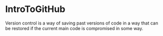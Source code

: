 # IntroToGitHub
Version control is a way of saving past versions of code in a way that can be restored if the current main code is compromised in some way.

